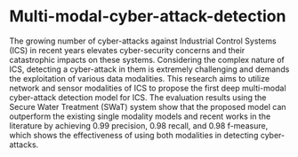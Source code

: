 # Multi-modal-cyber-attack-detection
The growing number of cyber-attacks against Industrial Control Systems (ICS) in recent years elevates cyber-security concerns and their catastrophic impacts on these systems. Considering the complex nature of ICS, detecting a cyber-attack in them is extremely challenging and demands the exploitation of various data modalities. This research aims to utilize network and sensor modalities of ICS to propose the first deep multi-modal cyber-attack detection model for ICS. The evaluation results using the Secure Water Treatment (SWaT) system show that the proposed model can outperform the existing single modality models and recent works in the literature by achieving 0.99 precision, 0.98 recall, and 0.98 f-measure, which shows the effectiveness of using both modalities in detecting cyber-attacks.
